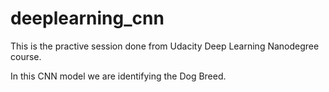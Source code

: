 # deeplearning_cnn
This is the practive session done from Udacity Deep Learning Nanodegree course.

In this CNN model we are identifying the Dog Breed.
